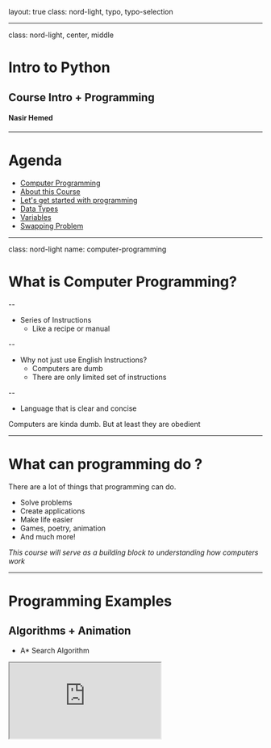 layout: true
class: nord-light, typo, typo-selection 

---
class: nord-light, center, middle
# Intro to Python
## Course Intro + Programming
#### Nasir Hemed

---
# Agenda

- [Computer Programming](#computer-programming)
- [About this Course](#course)
- [Let's get started with programming](#programming)
- [Data Types](#data-types)
- [Variables](#variables)
- [Swapping Problem](#swapping-problem)

---

class: nord-light
name: computer-programming

# What is Computer Programming?

--

- Series of Instructions 
  - Like a recipe or manual

--

- Why not just use English Instructions?
  - Computers are dumb
  - There are only limited set of instructions

--

- Language that is clear and concise

Computers are kinda dumb. But at least they are obedient

---

# What can programming do ?

There are a lot of things that programming can do. 

- Solve problems
- Create applications
- Make life easier 
- Games, poetry, animation
- And much more!

*This course will serve as a building block to understanding how computers work*

---

# Programming Examples

## Algorithms + Animation

- A* Search Algorithm
<div class="wrap"> 
<iframe class="frame" src="https://jakedeichert.github.io/wasm-astar/">

<div>

---

# Programming Examples

## Someone to help you out

- Machine Learning Text Generator

<div class="wrap"> 
<iframe class="frame" height="600px" src="https://bellard.org/textsynth/">

<div>


---

name: course

# About this Course

**Questions or Comments?** Let me know!

**Prerequisites**: Little or no programming experience assumed.

### Goals
- How to make computer solve problems
- Programming in Python
- Designing programs and application

---

# Course Logistics

## Course Delivery
- First hour: Lecture content and slides
- Second hour: In class excercises and lab

---

# Grading + Assignments
- Excercises
  - Attendance
  - In class excercises
- Assignments
  - 4 Assignments
  - Due dates TBD
- Tests
  - Two Term tests: Midterm and Final
---
# Important Links

## Links we will be referring to

- [Course Website](https://nasirhemed.github.io/python-course/)
    - Lecture Slides
    - Additional Notes
- [Google Classroom]()
  - Announcements
  - Grades
  - Assignemnts
- Zoom Lecture
  - Lecture Sessions
- and other links...

---
name: programming
# Let's get started with programming

```python
print("Hello World!")
```

- Printing things out: `print("Hello World")`
  - You can use either single ('hello') or double quotes ("hello")
  - `print('hmm "this is interesting"')`
  - `print("my name's Nasir")`

---
# What is Print ?

- Print is a function 
  - You call it by specifying arguments
- `print("Hello World")`
  - Here, `"Hello World"` is an argument
- `print("arg1", " arg2", "arg3")`
  - Here, the values that are passed in the print function are 
    - "arg1"
    - "arg2"
    - "arg3"

---
name: data-types
# Data Types

- Python can use different types of data
  - They can be integers (int), decimals (float)
  - They can be text (strings) like the ones we printed before
  - They can be booleans (True, False)

---

# Python as a Calculator

- We can use python as a calculator
  - Use the shell to enter calculator commands

```python 
>>> 9 + 1 # Addition
10
>>> 9 - 1 # Subtraction 
8
>>> 9 * 10 # Multiplication
90
>>> 9**3 # Exponentiation
729
>>> 9 / 4 # Division
2.25
>>> 9 // 4 # Integer Divsion
2
>>> 9 % 4 # Remainder
1
```
  <!-- - Operators used:
    - \+ (addition)
    - \- (subtraction)
    - \* (multiplication)
    - \*\* (exponentiation)
    - / (division) and // (integer division)
    - % (remainder)
  - e.g: 9 + 10 in the shell gives 21   -->


---
name: variables
# Variables

Variables are like math variables.  

- E.g: In math, we say "let x = 5 or suppose x = 5"
  - then x + 4 will be 9
- Python is very similar
  - However, the values can change as much as we want it to
  - we can say `x = 1` at one point and then `x = 5` at another point


---
 
# Assigning Variables

## Assignment statement
If we want to create a variable in python, we do it like so
```python
variable = value
```
---

# Examples
```python
x = 5 
x = 2 + 3
```

Once we assign a variable, we can use that later. But the value represented will be the last assigned value.

--
Steps the computer takes:
- Evaluate the expression on the right-hand side to get a result
- Store that result in memory and refer to it as "x"

---
# Quiz

What is the value of x after the execution of this code?

--
```python
x = 37
x = x - 2
x = 20
```
--

1. 39
2. 22
3. 35
4. 20
5. 18

---

# Quiz Result

The answer is 20. But why?

--

- `x = 37`
  -  Assigns x to become 37  
--

- `x = x - 2`
  -  Evaluating the right hand becomes 37 - 2 which is 35
--

- `x = 20`
  -  x is assigned to 20


--

- What happens to 37 and 35?  
--

  - Well they are just dumped out and forgotten

---
# Naming Conventions

- You can use any length of names and letters to name a variable
- We usually use meaningful names for variables
  - `name = "Nasir"`
  - `course = "Intro to Python"`
  - `students = 5`


--
Sometimes, variable names can have more than one word
```python
thisisavariable = "hard to know what it says"
thisIsAVariable = "This is camelCase"
tHiSIsAVaRIaBLe = "This is madness"
this_is_a_variable = "That's the way I like to see"
```
---
class: nord-dark, center, middle
name: swapping-problem

# Swapping Problem

---
# Swapping Problem
Here's an interesting problem.

My favourite game is zelda  

John's favourite game is mario

So I write in python:
```python 
nasir_fave_game = 'mario'
john_fave_game = 'zelda'
```

Yikes! I made a mistake.

How can I fix this?

---
# Swapping Problem

What I originally wrote:
```python 
nasir_fave_game = 'mario'
john_fave_game = 'zelda'
```

My fix:
```python 
nasir_fave_game = john_fave_game
john_fave_game = nasir_fave_game
```
Will this work ? 

---
# Swapping Problem

The solution to this would involve a temporary variable.
```python 
nasir_fave_game = 'mario'
john_fave_game = 'zelda'
```

Swapping these two:
```python
*temp = nasir_fave_game
nasir_fave_game = john_fave_game
*john_fave_game = temp
```
